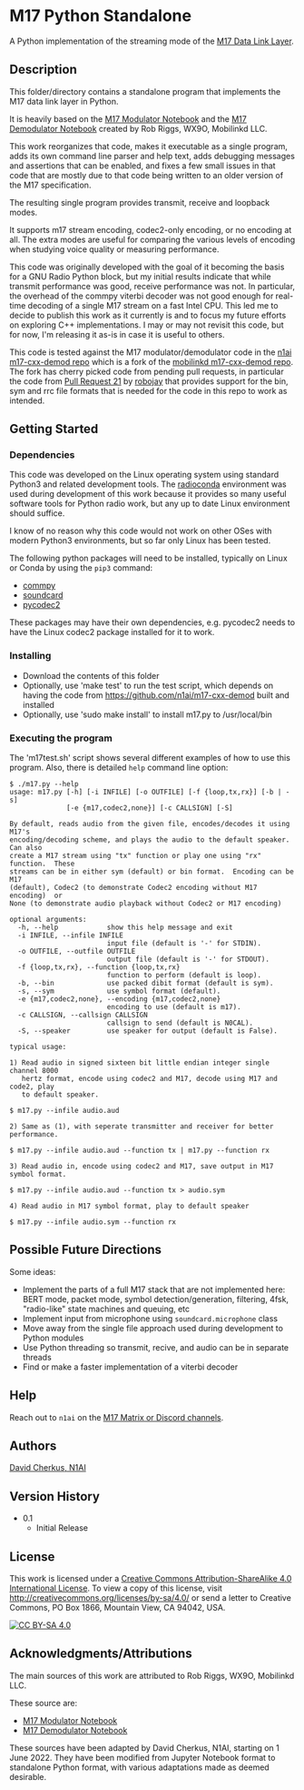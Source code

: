# M17 Python Standalone 

A Python implementation of the streaming mode of the 
[M17 Data Link Layer](https://spec.m17project.org/part-1/data-link-layer).

## Description

This folder/directory contains a standalone program that implements the
M17 data link layer in Python.

It is heavily based on the 
[M17 Modulator Notebook](https://github.com/mobilinkd/m17-demodulator/blob/master/m17-modulator.ipynb)
and the 
[M17 Demodulator Notebook](https://github.com/mobilinkd/m17-demodulator/blob/master/m17-demodulator.ipynb)
created by Rob Riggs, WX9O, Mobilinkd LLC.
 
This work reorganizes that code, makes it executable as a single program,
adds its own command line parser and help text, adds debugging messages
and assertions that can be enabled, and fixes a few small issues in that
code that are mostly due to that code being written to an older version
of the M17 specification.

The resulting single program provides transmit, receive and loopback modes.

It supports m17 stream encoding, codec2-only encoding, or no encoding at 
all.  The extra modes are useful for comparing the various levels of encoding
when studying voice quality or measuring performance.

This code was originally developed with the goal of it becoming the
basis for a GNU Radio Python block, but my initial results indicate
that while transmit performance was good, receive performance was not.
In particular, the overhead of the commpy viterbi decoder was not good
enough for real-time decoding of a single M17 stream on a fast Intel
CPU. This led me to decide to publish this work as it currently is and
to focus my future efforts on exploring C++ implementations.  I may or
may not revisit this code, but for now, I'm releasing it as-is in case
it is useful to others.

This code is tested against the M17 modulator/demodulator code in the 
[n1ai m17-cxx-demod repo](https://github.com/n1ai/m17-cxx-demod) which 
is a fork of the 
[mobilinkd m17-cxx-demod repo](https://github.com/mobilinkd/m17-cxx-demod).
The fork has cherry picked code from pending pull requests, in particular
the code from 
[Pull Request 21](https://github.com/mobilinkd/m17-cxx-demod/pull/21)
by [robojay](https://github.com/robojay)
that provides support for the bin, sym and rrc file formats that is needed
for the code in this repo to work as intended.

## Getting Started

### Dependencies

This code was developed on the Linux operating system using standard
Python3 and related development tools.  The
[radioconda](https://wiki.gnuradio.org/index.php/CondaInstall#Installation_using_radioconda) 
environment was used during development of this work because it provides
so many useful software tools for Python radio work, but any up to date 
Linux environment should suffice.

I know of no reason why this code would not work on other OSes with 
modern Python3 environments, but so far only Linux has been tested.

The following python packages will need to be installed, typically 
on Linux or Conda by using the `pip3` command:

* [commpy](https://pypi.org/project/scikit-commpy)
* [soundcard](https://pypi.org/project/SoundCard)
* [pycodec2](https://pypi.org/project/pycodec2)

These packages may have their own dependencies, e.g. pycodec2 
needs to have the Linux codec2 package installed for it to work.

### Installing

* Download the contents of this folder
* Optionally, use 'make test' to run the test script, which depends on 
  having the code from https://github.com/n1ai/m17-cxx-demod built and
  installed
* Optionally, use 'sudo make install' to install m17.py to /usr/local/bin

### Executing the program

The 'm17test.sh' script shows several different examples of how
to use this program.  Also, there is detailed `help` command
line option:

```
$ ./m17.py --help
usage: m17.py [-h] [-i INFILE] [-o OUTFILE] [-f {loop,tx,rx}] [-b | -s]
              [-e {m17,codec2,none}] [-c CALLSIGN] [-S]

By default, reads audio from the given file, encodes/decodes it using M17's
encoding/decoding scheme, and plays the audio to the default speaker.  Can also
create a M17 stream using "tx" function or play one using "rx" function.  These
streams can be in either sym (default) or bin format.  Encoding can be M17
(default), Codec2 (to demonstrate Codec2 encoding without M17 encoding)  or
None (to demonstrate audio playback without Codec2 or M17 encoding)

optional arguments:
  -h, --help            show this help message and exit
  -i INFILE, --infile INFILE
                        input file (default is '-' for STDIN).
  -o OUTFILE, --outfile OUTFILE
                        output file (default is '-' for STDOUT).
  -f {loop,tx,rx}, --function {loop,tx,rx}
                        function to perform (default is loop).
  -b, --bin             use packed dibit format (default is sym).
  -s, --sym             use symbol format (default).
  -e {m17,codec2,none}, --encoding {m17,codec2,none}
                        encoding to use (default is m17).
  -c CALLSIGN, --callsign CALLSIGN
                        callsign to send (default is N0CAL).
  -S, --speaker         use speaker for output (default is False).

typical usage:

1) Read audio in signed sixteen bit little endian integer single channel 8000
   hertz format, encode using codec2 and M17, decode using M17 and code2, play 
   to default speaker.

$ m17.py --infile audio.aud 

2) Same as (1), with seperate transmitter and receiver for better performance.

$ m17.py --infile audio.aud --function tx | m17.py --function rx

3) Read audio in, encode using codec2 and M17, save output in M17 symbol format.

$ m17.py --infile audio.aud --function tx > audio.sym

4) Read audio in M17 symbol format, play to default speaker

$ m17.py --infile audio.sym --function rx 

```

## Possible Future Directions

Some ideas:
* Implement the parts of a full M17 stack that are not implemented here:
  BERT mode, packet mode, symbol detection/generation, filtering, 4fsk,
  "radio-like" state machines and queuing, etc
* Implement input from microphone using `soundcard.microphone` class
* Move away from the single file approach used during development to 
  Python modules
* Use Python threading so transmit, recive, and audio can be in separate 
  threads
* Find or make a faster implementation of a viterbi decoder

## Help

Reach out to `n1ai` on the 
[M17 Matrix or Discord channels](https://m17project.org/#contact).

## Authors

[David Cherkus, N1AI](https://github.com/n1ai)

## Version History

* 0.1
    * Initial Release

## License

This work is licensed under a
[Creative Commons Attribution-ShareAlike 4.0 International License][cc-by-sa].
To view a copy of this license, visit
http://creativecommons.org/licenses/by-sa/4.0/ or send a letter to
Creative Commons, PO Box 1866, Mountain View, CA 94042, USA.

[![CC BY-SA 4.0][cc-by-sa-image]][cc-by-sa]

[cc-by-sa]: http://creativecommons.org/licenses/by-sa/4.0/
[cc-by-sa-image]: https://licensebuttons.net/l/by-sa/4.0/88x31.png
[cc-by-sa-shield]: https://img.shields.io/badge/License-CC%20BY--SA%204.0-lightgrey.svg

## Acknowledgments/Attributions

The main sources of this work are attributed to Rob Riggs, WX9O, Mobilinkd LLC.

These source are:
* [M17 Modulator Notebook](https://github.com/mobilinkd/m17-demodulator/blob/master/m17-modulator.ipynb)
* [M17 Demodulator Notebook](https://github.com/mobilinkd/m17-demodulator/blob/master/m17-demodulator.ipynb)
 
These sources have been adapted by David Cherkus, N1AI, starting on 1
June 2022.  They have been modified from Jupyter Notebook format to standalone
Python format, with various adaptations made as deemed desirable.

